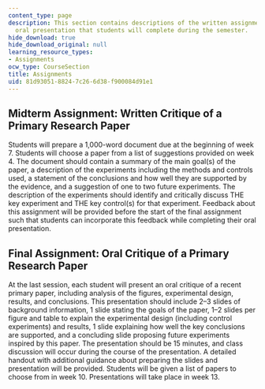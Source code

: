 ```yaml
---
content_type: page
description: This section contains descriptions of the written assignment and the
  oral presentation that students will complete during the semester.
hide_download: true
hide_download_original: null
learning_resource_types:
- Assignments
ocw_type: CourseSection
title: Assignments
uid: 81d93051-8824-7c26-6d38-f900084d91e1
---
```


Midterm Assignment: Written Critique of a Primary Research Paper
----------------------------------------------------------------

Students will prepare a 1,000-word document due at the beginning of week 7. Students will choose a paper from a list of suggestions provided on week 4. The document should contain a summary of the main goal(s) of the paper, a description of the experiments including the methods and controls used, a statement of the conclusions and how well they are supported by the evidence, and a suggestion of one to two future experiments. The description of the experiments should identify and critically discuss THE key experiment and THE key control(s) for that experiment. Feedback about this assignment will be provided before the start of the final assignment such that students can incorporate this feedback while completing their oral presentation.

Final Assignment: Oral Critique of a Primary Research Paper
-----------------------------------------------------------

At the last session, each student will present an oral critique of a recent primary paper, including analysis of the figures, experimental design, results, and conclusions. This presentation should include 2–3 slides of background information, 1 slide stating the goals of the paper, 1–2 slides per figure and table to explain the experimental design (including control experiments) and results, 1 slide explaining how well the key conclusions are supported, and a concluding slide proposing future experiments inspired by this paper. The presentation should be 15 minutes, and class discussion will occur during the course of the presentation. A detailed handout with additional guidance about preparing the slides and presentation will be provided. Students will be given a list of papers to choose from in week 10. Presentations will take place in week 13.